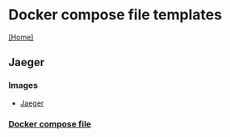 # Docker compose file templates
[[Home]](/README.md)


## Jaeger

### Images
- [Jaeger](https://hub.docker.com/r/jaegertracing/all-in-one)

### [Docker compose file](/Jaeger/docker-compose.yml)
